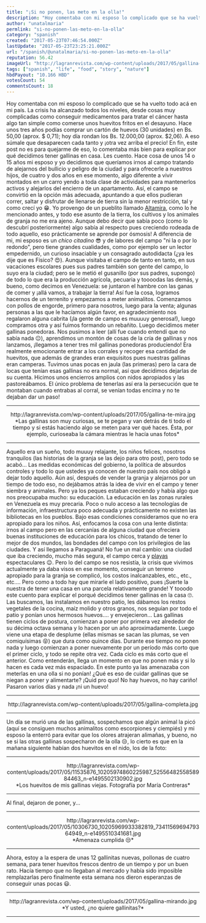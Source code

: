 ```yaml
---
title: "¡Si no ponen, las meto en la olla!"
description: "Hoy comentaba con mi esposo lo complicado que se ha vuelto todo acá en mi país. La crisis ha alcanzado todos los niveles, desde cosas muy complicadas ..."
author: "unatalmaria"
permlink: "si-no-ponen-las-meto-en-la-olla"
category: "spanish"
created: "2017-05-23T07:46:54.000Z"
lastUpdate: "2017-05-23T23:25:21.000Z"
url: "/spanish/@unatalmaria/si-no-ponen-las-meto-en-la-olla"
reputation: 56.42
imageUrl: "http://lagranrevista.com/wp-content/uploads/2017/05/gallina-te-mira.jpg"
tags: ["spanish", "life", "food", "story", "nature"]
hbdPayout: "10.166 HBD"
votesCount: 54
commentsCount: 18
---
```


Hoy comentaba con mi esposo lo complicado que se ha vuelto todo acá en mi país. La crisis ha alcanzado todos los niveles, desde cosas muy complicadas como conseguir medicamentos para tratar el cáncer hasta algo tan simple como comerse unos huevitos fritos en el desayuno. Hace unos tres años podías comprar un cartón de huevos (30 unidades) en Bs. 50,00 (aprox. $ 0,71); hoy día rondan los Bs. 12.000,00 (aprox. $2,06). A eso súmale que desaparecen cada tanto y ¡otra vez arriba el precio!
En fin, este post no es para quejarme de eso, lo comentaba más bien para explicar por qué decidimos tener gallinas en casa. 
Les cuento. Hace cosa de unos 14 o 15 años mi esposo y yo decidimos que queríamos irnos al campo tratando de alejarnos del bullicio y peligro de la ciudad y para ofrecerle a nuestros hijos, de cuatro y dos años en ese momento, algo diferente a vivir montados en un carro yendo a toda clase de actividades para mantenerlos activos y alejarlos del encierro de un apartamento. 
Así, el campo se convirtió en la opción más adecuada, apuntando a que ellos pudieran correr, saltar y disfrutar de llenarse de tierra sin la menor restricción, tal y como crecí yo 😁. 
Yo provengo de un pueblito llamado  [Altamira](https://steemit.com/spanish/@unatalmaria/les-presento-a-altamira-de-caceres), como lo he mencionado antes, y todo ese asunto de la tierra, los cultivos y los animales de granja no me era ajeno. Aunque debo decir que sabía poco (como lo descubrí posteriormente) algo sabía al respecto pues creciendo rodeada de todo aquello, eso prácticamente se aprende por ósmosis!
A diferencia de mi, mi esposo es un *chico citadino* 😎 y de labores del campo "ni la o por lo redondo", pero tiene grandes cualidades, como por ejemplo ser un lector empedernido, un curioso insaciable y un consagrado autodidacta (¿ya les dije que es Físico? 😍). Aunque visitaba el campo de tanto en tanto, en sus vacaciones escolares pues sus padres también son gente del campo, lo suyo era la ciudad; pero se le metió el gusanillo (por sus padres, supongo) de todo lo que era la producción agrícola, pecuaria y toooodas las demás, y bueno, como decimos en Venezuela: se juntaron el hambre con las ganas de comer y ¡allá vamos, a trabajar la tierra!
Así fue la cosa, logramos hacernos de un terrenito y empezamos a meter animalitos. Comenzamos con pollos de engorde, primero para nosotros, luego para la venta; algunas personas a las que le hacíamos algún favor, en agradecimiento nos regalaron alguna cabrita (¡la gente de campo es muuuuy generosa!), luego compramos otra y así fuimos formando un rebañito. Luego decidimos meter gallinas ponedoras. Nos pusimos a leer (allí fue cuando entendí que no sabía nada 😐), aprendimos un montón de cosas de la cría de gallinas y nos lanzamos, ¡llegamos a tener tres mil gallinas ponedoras produciendo! Era realmente emocionante entrar a los corrales y recoger esa cantidad de huevitos, que además de grandes eran exquisitos pues nuestras gallinas eran camperas. Tuvimos unas pocas en jaula (las primeras) pero la cara de locas que tenían esas gallinas no era normal, así que decidimos dejarlas de su cuenta. Hicimos unos encierros amplios con nidos apropiados y las pastoreábamos. El único problema de tenerlas así era la persecución que te montaban cuando entrabas al corral, se venían todas encima y no te dejaban dar un paso!

<hr>

<center>http://lagranrevista.com/wp-content/uploads/2017/05/gallina-te-mira.jpg</center>
<center>*Las gallinas son muy curiosas, se te pegan y van detrás de ti todo el tiempo y si estás haciendo algo se meten para ver qué haces. Ésta, por ejemplo, curioseaba la cámara mientras le hacía unas fotos*</center>
<hr>

Aquello era un sueño, todo muuuy relajante, los niños felices, nosotros tranquilos (las historias de la granja se las dejo para otro post), pero todo se acabó... Las medidas económicas del gobierno, la política de absurdos controles y todo lo que ustedes ya conocen de nuestro país nos obligó a dejar todo aquello. 
Aún así, después de vender la granja y alejarnos por un tiempo de todo eso, no dejábamos atrás la idea de vivir en el campo y tener siembra y animales. Pero ya los peques estaban creciendo y había algo que nos preocupaba mucho: su educación. La educación en las zonas rurales en Venezuela es muy precaria. Poco o nulo acceso a las tecnologías de información, infraestructura poco adecuada y prácticamente no existen las bibliotecas en los pueblos. Bajo esas condiciones consideramos que no era apropiado para los niños. Así, enfocamos la cosa con una lente distinta: irnos al campo pero en las cercanías de alguna ciudad que ofreciera buenas instituciones de educación para los chicos, tratando de tener lo mejor de dos mundos, las bondades del campo con los privilegios de las ciudades. Y así llegamos a Paraguaná! No fue un mal cambio: una ciudad que iba creciendo, mucho más segura, el campo cerca y [playas](https://steemit.com/spanish/@unatalmaria/cae-la-tarde-en-mata-gorda) espectaculares 😉.
Pero lo del campo se nos resistía, la crisis que vivimos actualmente ya daba visos en ese momento, conseguir un terreno apropiado para la granja se complicó, los costos inalcanzables, etc., etc., etc.... Pero como a todo hay que mirarle el lado positivo, pues ¡Suerte la nuestra de tener una casa en una parcela relativamente grande!
Y tooodo este cuento para explicar el porqué decidimos tener gallinas en la casa 🙄.
Las buscamos, las instalamos en nuestro patio, les dábamos los restos vegetales de la cocina, maíz molido y otros granos, nos seguían por todo el patio y ponían unos hermosos huevos.... y envejecieron... Las gallinas tienen ciclos de postura, comienzan a poner por primera vez alrededor de su décima octava semana y lo hacen por un año aproximadamente. Luego viene una etapa de desplume (ellas mismas se sacan las plumas, se ven comiquísimas 😝) que dura como quince días. Durante ese tiempo no ponen nada y luego comienzan a poner nuevamente por un período más corto que el primer ciclo, y todo se repite otra vez. Cada ciclo es más corto que el anterior. Como entenderán, llega un momento en que no ponen más y si lo hacen es cada vez más espaciado. 
En este punto ya las amenazaba con meterlas en una olla si no ponían! ¿Qué es eso de cuidar gallinas que se niegan a poner y alimentarte? ¡Quid pro quo! No hay huevos, no hay cariño! Pasaron varios días y nada ¡ni un huevo!

<hr>

<center>http://lagranrevista.com/wp-content/uploads/2017/05/gallina-completa.jpg</center>
<hr>


Un día se murió una de las gallinas, sospechamos que algún animal la picó (aquí se consiguen muchos animalitos como escorpiones y ciempiés) y mi esposo la enterró para evitar que los olores atrajeran alimañas, y bueno, no se si las otras gallinas sospecharon de la olla 😒, lo cierto es que en la mañana siguiente habían dos huevitos en el nido, los de la foto: 

<hr>

<center>http://lagranrevista.com/wp-content/uploads/2017/05/11535876_10205974860225987_5255648255858984463_n-e1495502130902.jpg</center>
<center>*Los huevitos de mis gallinas viejas. Fotografía por María Contreras*</center>
<hr>

Al final,  dejaron de poner, y...

<hr>
<center>http://lagranrevista.com/wp-content/uploads/2017/05/10306730_10205969933382819_7341156969479364949_n-e1495510341681.jpg</center>
<center>*Amenaza cumplida 😒*</center>
<hr>

Ahora, estoy a la espera de unas 12 gallinitas nuevas, pollonas de cuatro semana, para tener huevitos frescos dentro de un tiempo y por un buen rato. Hacía tiempo que no llegaban al mercado y había sido imposible remplazarlas pero finalmente esta semana nos dieron esperanzas de conseguir unas pocas 😃.

<hr>

<center>http://lagranrevista.com/wp-content/uploads/2017/05/gallina-mirando.jpg</center>
<center>*Y usted, ¿no quiere gallinitas?*</center>
<hr>